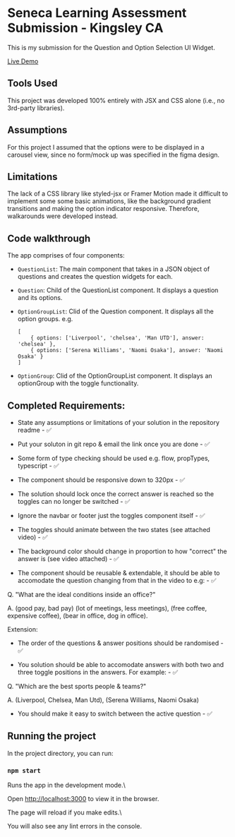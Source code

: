 # Seneca Learning Assessment Submission - Kingsley CA

This is my submission for the Question and Option Selection UI Widget.

[Live Demo](https://kingsleykbc.github.io/Seneca-Assessment/)

## Tools Used

This project was developed 100% entirely with JSX and CSS alone (i.e., no 3rd-party libraries).

## Assumptions

For this project I assumed that the options were to be displayed in a carousel view, since no form/mock up was specified in the figma design.

## Limitations

The lack of a CSS library like styled-jsx or Framer Motion made it difficult to implement some some basic animations, like the background gradient transitions and making the option indicator responsive. Therefore, walkarounds were developed instead.

## Code walkthrough

The app comprises of four components:

- `QuestionList`: The main component that takes in a JSON object of questions and creates the question widgets for each.
- `Question`: Child of the QuestionList component. It displays a question and its options.
- `OptionGroupList`: Clid of the Question component. It displays all the option groups. e.g.

      [
          { options: ['Liverpool', 'chelsea', 'Man UTD'], answer: 'chelsea' },
          { options: ['Serena Williams', 'Naomi Osaka'], answer: 'Naomi Osaka' }
      ]

- `OptionGroup`: Clid of the OptionGroupList component. It displays an optionGroup with the toggle functionality.

## Completed Requirements:

- State any assumptions or limitations of your solution in the repository readme - ✅

- Put your soluton in git repo & email the link once you are done - ✅

- Some form of type checking should be used e.g. flow, propTypes, typescript - ✅

- The component should be responsive down to 320px - ✅

- The solution should lock once the correct answer is reached so the toggles can no longer be switched - ✅

- Ignore the navbar or footer just the toggles component itself - ✅

- The toggles should animate between the two states (see attached video) - ✅

- The background color should change in proportion to how "correct" the answer is (see video attached) - ✅

- The component should be reusable & extendable, it should be able to accomodate the question changing from that in the video to e.g: - ✅

Q. "What are the ideal conditions inside an office?"

A. (good pay, bad pay) (lot of meetings, less meetings), (free coffee, expensive coffee), (bear in office, dog in office).

Extension:

- The order of the questions & answer positions should be randomised - ✅

- You solution should be able to accomodate answers with both two and three toggle positions in the answers. For example: - ✅

Q. "Which are the best sports people & teams?"

A. (Liverpool, Chelsea, Man Utd), (Serena Williams, Naomi Osaka)

- You should make it easy to switch between the active question - ✅

## Running the project

In the project directory, you can run:

### `npm start`

Runs the app in the development mode.\

Open [http://localhost:3000](http://localhost:3000) to view it in the browser.

The page will reload if you make edits.\

You will also see any lint errors in the console.
